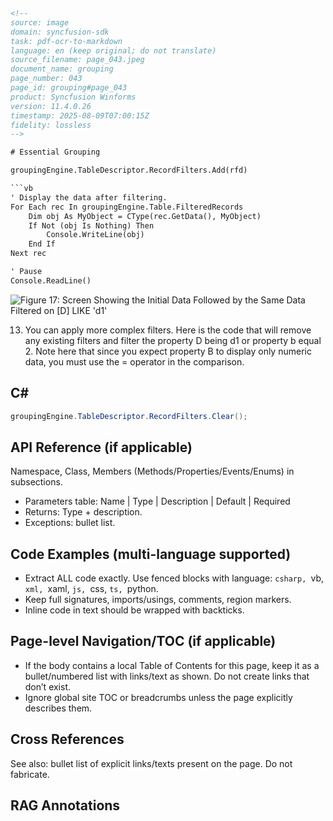 ```html
<!--
source: image
domain: syncfusion-sdk
task: pdf-ocr-to-markdown
language: en (keep original; do not translate)
source_filename: page_043.jpeg
document_name: grouping
page_number: 043
page_id: grouping#page_043
product: Syncfusion Winforms
version: 11.4.0.26
timestamp: 2025-08-09T07:00:15Z
fidelity: lossless
-->

# Essential Grouping

groupingEngine.TableDescriptor.RecordFilters.Add(rfd)

```vb
' Display the data after filtering.
For Each rec In groupingEngine.Table.FilteredRecords
    Dim obj As MyObject = CType(rec.GetData(), MyObject)
    If Not (obj Is Nothing) Then
        Console.WriteLine(obj)
    End If
Next rec

' Pause
Console.ReadLine()
```

![Figure 17: Screen Showing the Initial Data Followed by the Same Data Filtered on [D] LIKE 'd1'](/images/grouping#page_043-figure17.png)

13. You can apply more complex filters. Here is the code that will remove any existing filters and filter the property D being d1 or property b equal 2. Note here that since you expect property B to display only numeric data, you must use the = operator in the comparison.

## C#

```csharp
groupingEngine.TableDescriptor.RecordFilters.Clear();
```

## API Reference (if applicable)
Namespace, Class, Members (Methods/Properties/Events/Enums) in subsections.
- Parameters table: Name | Type | Description | Default | Required
- Returns: Type + description.
- Exceptions: bullet list.

## Code Examples (multi-language supported)
- Extract ALL code exactly. Use fenced blocks with language: ```csharp, ```vb, ```xml, ```xaml, ```js, ```css, ```ts, ```python.
- Keep full signatures, imports/usings, comments, region markers.
- Inline code in text should be wrapped with backticks.

## Page-level Navigation/TOC (if applicable)
- If the body contains a local Table of Contents for this page, keep it as a bullet/numbered list with links/text as shown. Do not create links that don’t exist.
- Ignore global site TOC or breadcrumbs unless the page explicitly describes them.

## Cross References
See also: bullet list of explicit links/texts present on the page. Do not fabricate.

## RAG Annotations
<!-- tags: [product, module, control, api, version?] keywords: [k1, k2, ...] -->
```